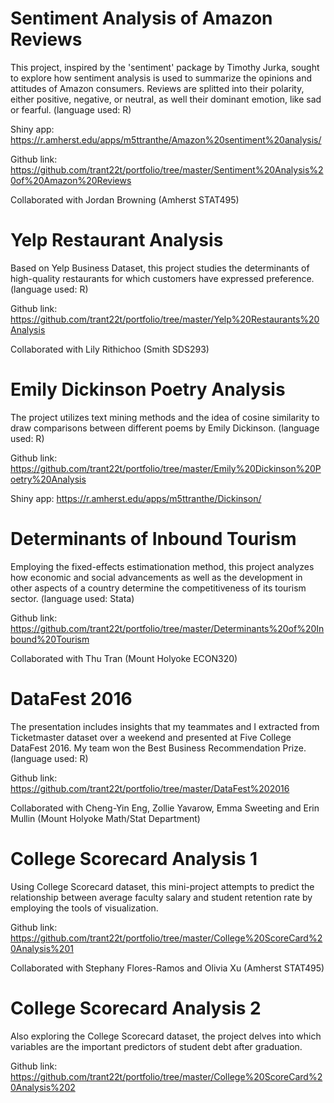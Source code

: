 # Sentiment Analysis of Amazon Reviews 
This project, inspired by the 'sentiment' package by Timothy Jurka, sought to explore how sentiment analysis is used to summarize the opinions and attitudes of Amazon consumers. Reviews are splitted into their polarity, either positive, negative, or neutral, as well their dominant emotion, like sad or fearful. (language used: R)

Shiny app: https://r.amherst.edu/apps/m5ttranthe/Amazon%20sentiment%20analysis/

Github link: https://github.com/trant22t/portfolio/tree/master/Sentiment%20Analysis%20of%20Amazon%20Reviews

Collaborated with Jordan Browning (Amherst STAT495)

# Yelp Restaurant Analysis
Based on Yelp Business Dataset, this project studies the determinants of high-quality restaurants for which customers have expressed preference. (language used: R)

Github link: https://github.com/trant22t/portfolio/tree/master/Yelp%20Restaurants%20Analysis

Collaborated with Lily Rithichoo (Smith SDS293)

# Emily Dickinson Poetry Analysis 
The project utilizes text mining methods and the idea of cosine similarity to draw comparisons between different poems by Emily Dickinson. (language used: R)

Github link: https://github.com/trant22t/portfolio/tree/master/Emily%20Dickinson%20Poetry%20Analysis

Shiny app: https://r.amherst.edu/apps/m5ttranthe/Dickinson/

# Determinants of Inbound Tourism  
Employing the fixed-effects estimationation method, this project analyzes how economic and social advancements as well as the development in other aspects of a country determine the competitiveness of its tourism sector. (language used: Stata)

Github link: https://github.com/trant22t/portfolio/tree/master/Determinants%20of%20Inbound%20Tourism

Collaborated with Thu Tran (Mount Holyoke ECON320)

# DataFest 2016 
The presentation includes insights that my teammates and I extracted from Ticketmaster dataset over a weekend and presented at Five College DataFest 2016. My team won the Best Business Recommendation Prize. (language used: R)

Github link: https://github.com/trant22t/portfolio/tree/master/DataFest%202016

Collaborated with Cheng-Yin Eng, Zollie Yavarow, Emma Sweeting and Erin Mullin (Mount Holyoke Math/Stat Department)

# College Scorecard Analysis 1 

Using College Scorecard dataset, this mini-project attempts to predict the relationship between average faculty salary and student retention rate by employing the tools of visualization. 

Github link: https://github.com/trant22t/portfolio/tree/master/College%20ScoreCard%20Analysis%201

Collaborated with Stephany Flores-Ramos and Olivia Xu (Amherst STAT495)

# College Scorecard Analysis 2 

Also exploring the College Scorecard dataset, the project delves into which variables are the important predictors of student debt after graduation. 

Github link: https://github.com/trant22t/portfolio/tree/master/College%20ScoreCard%20Analysis%202



